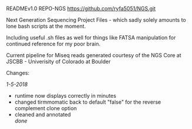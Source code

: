 READMEv1.0	REPO-NGS	https://github.com/ryfa5051/NGS.git

Next Generation Sequencing Project Files - which sadly solely amounts to lone bash scripts at the moment.

Including useful .sh files as well for things like FATSA manipulation for continued reference for my poor brain.

Current pipeline for Miseq reads generated courtesy of the NGS Core at JSCBB - Univerisity of Colorado at Boulder 

Changes:

*1-5-2018*
  - runtime now displays correctly in minutes
  - changed tirmmomatic back to default "false" for the <keepBothReads> reverse complement clone option
  - cleaned and annotated  
*done*
 
